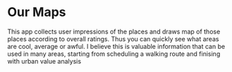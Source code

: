 # Our Maps

This app collects user impressions of the places and draws map of those places according to overall ratings.
Thus you can quickly see what areas are cool, average or awful. I believe this is valuable information that can be used in many areas, starting from scheduling a walking route and finising with urban value analysis
